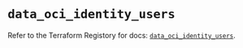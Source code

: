 # `data_oci_identity_users`

Refer to the Terraform Registory for docs: [`data_oci_identity_users`](https://registry.terraform.io/providers/oracle/oci/6.18.0/docs/data-sources/identity_users).
